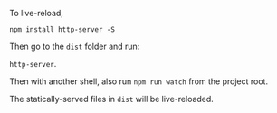 To live-reload, 

`npm install http-server -S`

Then go to the `dist` folder and run:

`http-server`.

Then with another shell, also run `npm run watch` from the project root.

The statically-served files in `dist` will be live-reloaded.


